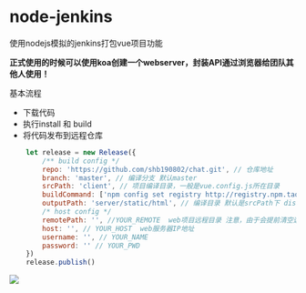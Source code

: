 # node-jenkins
使用nodejs模拟的jenkins打包vue项目功能

**正式使用的时候可以使用koa创建一个webserver，封装API通过浏览器给团队其他人使用！**

基本流程
* 下载代码
* 执行install 和 build
* 将代码发布到远程仓库

```javascript
	let release = new Release({
		/** build config */
		repo: 'https://github.com/shb190802/chat.git', // 仓库地址
		branch: 'master', // 编译分支 默认master
		srcPath: 'client', // 项目编译目录，一般是vue.config.js所在目录
		buildCommand: ['npm config set registry http://registry.npm.taobao.org/', 'npm install', 'npm run build'],
		outputPath: 'server/static/html', // 编译目录 默认是srcPath下 dist
		/* host config */
		remotePath: '', //YOUR_REMOTE  web项目远程目录 注意，由于会提前清空远程目录。请慎重填写地址
		host: '', // YOUR_HOST  web服务器IP地址
		username: '', // YOUR_NAME
		password: '' // YOUR_PWD
	})
	release.publish()
```



![](http://suohb.com/images/jenkins.png)

